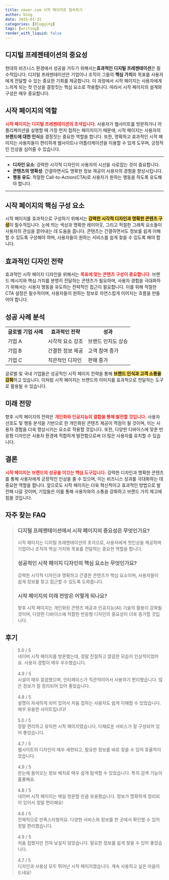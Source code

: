 ```yaml
---
title: naver.com 시작 페이지로 접속하기
author: bing
date: 2025-01-31
categories: [Blogging]
tags: [writing]
render_with_liquid: false
---
```



<h2 id='디지털 프레젠테이션의 중요성'>디지털 프레젠테이션의 중요성</h2>

<p>현대의 비즈니스 환경에서 성공을 거두기 위해서는<strong><b>효과적인 디지털 프레젠테이션</b></strong>은 필수적입니다. 디지털 프레젠테이션은 기업이나 조직이 그들의 <b>핵심 가치</b>와 목표를 사용자에게 전달할 수 있는 중요한 기회를 제공합니다. 이 과정에서 시작 페이지는 사용자에게 느끼게 되는 첫 인상을 결정짓는 핵심 요소로 작용합니다. 따라서 시작 페이지의 설계와 구성은 매우 중요합니다.</p>

<h2 id='시작 페이지의 역할'>시작 페이지의 역할</h2>

<p><b><span style="color: #ee2323;">시작 페이지는 디지털 프레젠테이션의 초석입니다.</span></b> 사용자가 웹사이트를 방문하거나 어플리케이션을 실행할 때 가장 먼저 접하는 페이지이기 때문에, 시작 페이지는 사용자의 <b>브랜드에 대한 인식</b>을 결정짓는 중요한 역할을 합니다. 또한, 명확하고 효과적인 시작 페이지는 사용자들이 편리하게 웹사이트나 어플리케이션을 이용할 수 있게 도우며, 긍정적인 인상을 심어줄 수 있습니다.</p>

<hr />

<ul>
    <li><b>디자인 요소</b>: 강력한 시각적 디자인이 사용자의 시선을 사로잡는 것이 중요합니다.</li>
    <li><b>콘텐츠의 명확성</b>: 간결하면서도 명확한 정보 제공이 사용자의 경험을 향상시킵니다.</li>
    <li><b>행동 유도</b>: 적절한 Call-to-Action(CTA)로 사용자가 원하는 행동을 하도록 유도해야 합니다.</li>
</ul>

<hr />

<h2 id='시작 페이지의 핵심 구성 요소'>시작 페이지의 핵심 구성 요소</h2>

<p>시작 페이지를 효과적으로 구성하기 위해서는 <b><span style="background-color: #ffe066;">강력한 시각적 디자인과 명확한 콘텐츠 구성</span></b>이 필수적입니다. 눈에 띄는 색상과 명확한 레이아웃, 그리고 적절한 그래픽 요소들이 사용자의 관심을 끌어내는 데 도움을 줍니다. 콘텐츠는 간결하면서도 정보를 쉽게 이해할 수 있도록 구성해야 하며, 사용자들이 원하는 서비스를 쉽게 찾을 수 있도록 해야 합니다.</p>

<h2 id='효과적인 디자인 전략'>효과적인 디자인 전략</h2>

<p>효과적인 시작 페이지 디자인을 위해서는 <b><span style="color: #ee2323;">목표에 맞는 콘텐츠 구성이 중요합니다.</span></b> 브랜드 메시지와 핵심 가치를 분명히 전달하는 콘텐츠가 필요하며, 사용자 경험을 극대화하기 위해서는 사용자 행동을 유도하는 전략적인 접근이 필요합니다. 이를 위해 적절한 CTA 설정은 필수적이며, 사용자들이 원하는 정보로 자연스럽게 이어지는 흐름을 만들어야 합니다.</p>

<h2 id='성공 사례 분석'>성공 사례 분석</h2>

<table>
    <tr>
        <td style="text-align: center; height: 17px;"><b>글로벌 기업 사례</b></td>
        <td style="text-align: center; height: 17px;"><b>효과적인 전략</b></td>
        <td style="text-align: center; height: 17px;"><b>성과</b></td>
    </tr>
    <tr>
        <td>기업 A</td>
        <td>시각적 요소 강조</td>
        <td>브랜드 인지도 상승</td>
    </tr>
    <tr>
        <td>기업 B</td>
        <td>간결한 정보 제공</td>
        <td>고객 참여 증가</td>
    </tr>
    <tr>
        <td>기업 C</td>
        <td>직관적인 디자인</td>
        <td>판매 증가</td>
    </tr>
</table>

<p>글로벌 및 국내 기업들은 성공적인 시작 페이지 전략을 통해 <b><span style="background-color: #ffe066;">브랜드 인식과 고객 소통을 강화</span></b>하고 있습니다. 이처럼 시작 페이지는 브랜드의 이미지를 효과적으로 전달하는 도구로 활용될 수 있습니다.</p>

<h2 id='미래 전망'>미래 전망</h2>

<p>향후 시작 페이지의 전략은 <b><span style="color: #ee2323;">개인화와 인공지능의 결합을 통해 발전할 것입니다.</span></b> 사용자 선호도 및 행동 분석을 기반으로 한 개인화된 콘텐츠 제공이 역점이 될 것이며, 이는 사용자 경험을 더욱 향상시키는 요소로 작용할 것입니다. 또한, 다양한 디바이스에 맞춘 반응형 디자인은 사용자 환경에 적합하게 발전함으로써 더 많은 사용자를 유치할 수 있습니다.</p>

<h2 id='결론'>결론</h2>

<p><b><span style="color: #ee2323;">시작 페이지는 브랜드의 성공을 이끄는 핵심 도구입니다.</span></b> 강력한 디자인과 명확한 콘텐츠를 통해 사용자에게 긍정적인 인상을 줄 수 있으며, 이는 비즈니스 성과를 극대화하는 데 중요한 역할을 합니다. 앞으로도 시작 페이지는 더욱 혁신적이고 효과적인 방법으로 발전해 나갈 것이며, 기업들은 이를 통해 사용자와의 소통을 강화하고 브랜드 가치 제고에 힘쓸 것입니다.</p>


<h2 id='자주_찾는_FAQ'>자주 찾는 FAQ</h2>
<div itemscope="" itemtype="https://schema.org/FAQPage"> 
<blockquote> 
<div itemscope="" itemprop="mainEntity" itemtype="https://schema.org/Question"> 
<h3 itemprop="name">디지털 프레젠테이션에서 시작 페이지의 중요성은 무엇인가요?</h3> 
<div itemscope="" itemprop="acceptedAnswer" itemtype="https://schema.org/Answer"> 
<span itemprop="text"> 
<p>시작 페이지는 디지털 프레젠테이션의 초석으로, 사용자에게 첫인상을 제공하며 기업이나 조직의 핵심 가치와 목표를 전달하는 중요한 역할을 합니다.</p> 
</span> 
</div> 
</div> 

<div itemscope="" itemprop="mainEntity" itemtype="https://schema.org/Question"> 
<h3 itemprop="name">성공적인 시작 페이지 디자인의 핵심 요소는 무엇인가요?</h3> 
<div itemscope="" itemprop="acceptedAnswer" itemtype="https://schema.org/Answer"> 
<span itemprop="text"> 
<p>강력한 시각적 디자인과 명확하고 간결한 콘텐츠가 핵심 요소이며, 사용자들이 쉽게 정보를 찾고 접근할 수 있도록 도와줍니다.</p> 
</span> 
</div> 
</div> 

<div itemscope="" itemprop="mainEntity" itemtype="https://schema.org/Question"> 
<h3 itemprop="name">시작 페이지의 미래 전망은 어떻게 되나요?</h3> 
<div itemscope="" itemprop="acceptedAnswer" itemtype="https://schema.org/Answer"> 
<span itemprop="text"> 
<p>향후 시작 페이지는 개인화된 콘텐츠 제공과 인공지능(AI) 기술의 활용이 강화될 것이며, 다양한 디바이스에 적합한 반응형 디자인의 중요성이 더욱 증가할 것입니다.</p> 
</span> 
</div> 
</div> 
</blockquote> 
</div>
<h2 id='후기'>후기</h2>
<div itemscope itemtype="https://schema.org/Product">
  <blockquote>
  <div itemprop="review" itemscope itemtype="https://schema.org/Review">
      <div itemprop="reviewRating" itemscope itemtype="https://schema.org/Rating"> <span itemprop="ratingValue">5.0</span> / <span itemprop="bestRating">5</span> </div>
      <span itemprop="reviewBody">네이버 시작 페이지를 방문했는데, 정말 친절하고 깔끔한 모습이 인상적이었어요. 사용자 경험이 매우 우수했습니다.</span>
  </div>
  <br>
  <div itemprop="review" itemscope itemtype="https://schema.org/Review">
      <div itemprop="reviewRating" itemscope itemtype="https://schema.org/Rating"> <span itemprop="ratingValue">4.9</span> / <span itemprop="bestRating">5</span> </div>
      <span itemprop="reviewBody">시설이 매우 깔끔했으며, 인터페이스가 직관적이어서 사용하기 편리했습니다. 많은 정보가 잘 정리되어 있어 좋았습니다.</span>
  </div>
  <br>
  <div itemprop="review" itemscope itemtype="https://schema.org/Review">
      <div itemprop="reviewRating" itemscope itemtype="https://schema.org/Rating"> <span itemprop="ratingValue">4.8</span> / <span itemprop="bestRating">5</span> </div>
      <span itemprop="reviewBody">설명이 자세하게 되어 있어서 처음 접하는 사용자도 쉽게 이해할 수 있었습니다. 매우 유용한 사이트입니다!</span>
  </div>
  <br>
  <div itemprop="review" itemscope itemtype="https://schema.org/Review">
      <div itemprop="reviewRating" itemscope itemtype="https://schema.org/Rating"> <span itemprop="ratingValue">5.0</span> / <span itemprop="bestRating">5</span> </div>
      <span itemprop="reviewBody">정말 편리하고 유익한 시작 페이지였습니다. 다채로운 서비스가 잘 구성되어 있어 좋았습니다.</span>
  </div>
  <br>
  <div itemprop="review" itemscope itemtype="https://schema.org/Review">
      <div itemprop="reviewRating" itemscope itemtype="https://schema.org/Rating"> <span itemprop="ratingValue">4.7</span> / <span itemprop="bestRating">5</span> </div>
      <span itemprop="reviewBody">웹사이트의 디자인이 매우 세련되고, 필요한 정보를 바로 찾을 수 있어 효율적이었습니다.</span>
  </div>
  <br>
  <div itemprop="review" itemscope itemtype="https://schema.org/Review">
      <div itemprop="reviewRating" itemscope itemtype="https://schema.org/Rating"> <span itemprop="ratingValue">4.9</span> / <span itemprop="bestRating">5</span> </div>
      <span itemprop="reviewBody">한눈에 들어오는 정보 배치로 매우 쉽게 탐색할 수 있었습니다. 특히 검색 기능이 훌륭해요.</span>
  </div>
  <br>
  <div itemprop="review" itemscope itemtype="https://schema.org/Review">
      <div itemprop="reviewRating" itemscope itemtype="https://schema.org/Rating"> <span itemprop="ratingValue">4.8</span> / <span itemprop="bestRating">5</span> </div>
      <span itemprop="reviewBody">네이버 시작 페이지는 매일 방문할 만큼 유용했습니다. 정보가 명확하게 정리되어 있어서 정말 편리해요!</span>
  </div>
  <br>
  <div itemprop="review" itemscope itemtype="https://schema.org/Review">
      <div itemprop="reviewRating" itemscope itemtype="https://schema.org/Rating"> <span itemprop="ratingValue">4.6</span> / <span itemprop="bestRating">5</span> </div>
      <span itemprop="reviewBody">전체적으로 만족스러웠어요. 다양한 서비스와 정보를 한 곳에서 확인할 수 있어 정말 편리했습니다.</span>
  </div>
  <br>
  <div itemprop="review" itemscope itemtype="https://schema.org/Review">
      <div itemprop="reviewRating" itemscope itemtype="https://schema.org/Rating"> <span itemprop="ratingValue">4.9</span> / <span itemprop="bestRating">5</span> </div>
      <span itemprop="reviewBody">처음 접했지만 전혀 낯설지 않았습니다. 필요한 정보를 쉽게 찾을 수 있어 좋았습니다.</span>
  </div>
  <br>
  <div itemprop="review" itemscope itemtype="https://schema.org/Review">
      <div itemprop="reviewRating" itemscope itemtype="https://schema.org/Rating"> <span itemprop="ratingValue">4.7</span> / <span itemprop="bestRating">5</span> </div>
      <span itemprop="reviewBody">디자인과 사용성 모두 뛰어난 시작 페이지였습니다. 계속 사용하고 싶은 마음이 드네요!</span>
  </div>
  </blockquote>
</div>
